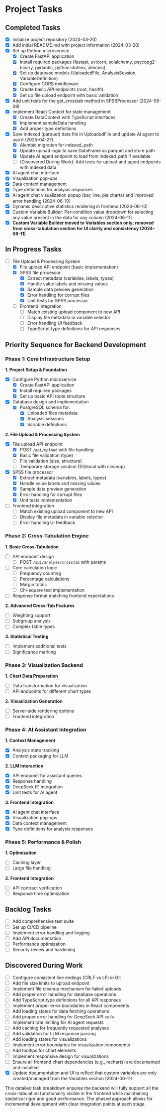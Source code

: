 # Project Tasks

## Completed Tasks
- [x] Initialize project repository (2024-03-20)
- [x] Add initial README.md with project information (2024-03-20)
- [x] Set up Python microservice
  - [x] Create FastAPI application
  - [x] Install required packages (fastapi, uvicorn, sqlalchemy, psycopg2-binary, pydantic, python-dotenv, alembic)
  - [x] Set up database models (UploadedFile, AnalysisSession, VariableDefinition)
  - [x] Configure CORS middleware
  - [x] Create basic API endpoints (root, health)
  - [x] Set up file upload endpoint with basic validation
- [x] Add unit tests for the get_crosstab method in SPSSProcessor (2024-06-09)
- [x] Implement React Context for state management
  - [x] Create DataContext with TypeScript interfaces
  - [x] Implement sampleData handling
  - [x] Add proper type definitions
- [x] Save indexed (parquet) data file in UploadedFile and update AI agent to use it (2025-04-27)
  - [x] Alembic migration for indexed_path
  - [x] Update upload logic to save DataFrame as parquet and store path
  - [x] Update AI agent endpoint to load from indexed_path if available
  - [ ] (Discovered During Work): Add tests for upload and agent endpoints with indexed data
- [x] AI agent chat interface
- [x] Visualization pop-ups
- [x] Data context management
- [x] Type definitions for analysis responses
- [x] AI agent chat visualization popup (bar, line, pie charts) and improved error handling (2024-06-10)
- [x] Dynamic descriptive statistics rendering in frontend (2024-06-10)
- [x] Custom Variable Builder: Per-condition value dropdown for selecting any value present in the data for any column (2024-06-11)
- [x] **Custom Variable Builder moved to Variables section only; removed from cross-tabulation section for UI clarity and consistency (2024-06-11)**

## In Progress Tasks
- [ ] File Upload & Processing System
  - [x] File upload API endpoint (basic implementation)
  - [x] SPSS file processor
    - [x] Extract metadata (variables, labels, types)
    - [x] Handle value labels and missing values
    - [x] Sample data preview generation
    - [x] Error handling for corrupt files
    - [x] Unit tests for SPSS processor
  - [ ] Frontend integration
    - [ ] Match existing upload component to new API
    - [ ] Display file metadata in variable selector
    - [ ] Error handling UI feedback
    - [ ] TypeScript type definitions for API responses

## Priority Sequence for Backend Development

### Phase 1: Core Infrastructure Setup 
**1. Project Setup & Foundation**
- [x] Configure Python microservice
  - [x] Create FastAPI application
  - [x] Install required packages
  - [x] Set up basic API route structure
- [x] Database design and implementation
  - [x] PostgreSQL schema for:
    - [x] Uploaded files metadata
    - [x] Analysis sessions
    - [x] Variable definitions

**2. File Upload & Processing System**
- [x] File upload API endpoint
  - [x] POST `/api/upload` with file handling
  - [x] Basic file validation (type)
  - [ ] File validation (size, structure)
  - [ ] Temporary storage solution (S3/local with cleanup)
- [x] SPSS file processor
  - [x] Extract metadata (variables, labels, types)
  - [x] Handle value labels and missing values
  - [x] Sample data preview generation
  - [x] Error handling for corrupt files
  - [x] Unit tests implementation
- [ ] Frontend integration
  - [ ] Match existing upload component to new API
  - [ ] Display file metadata in variable selector
  - [ ] Error handling UI feedback

### Phase 2: Cross-Tabulation Engine 
**1. Basic Cross-Tabulation**
- [ ] API endpoint design
  - [ ] POST `/api/analyze/crosstab` with params
- [ ] Core calculation logic
  - [ ] Frequency counting
  - [ ] Percentage calculations
  - [ ] Margin totals
  - [ ] Chi-square test implementation
- [ ] Response format matching frontend expectations

**2. Advanced Cross-Tab Features**
- [ ] Weighting support
- [ ] Subgroup analysis
- [ ] Complex table types

**3. Statistical Testing**
- [ ] Implement additional tests
- [ ] Significance marking

### Phase 3: Visualization Backend 
**1. Chart Data Preparation**
- [ ] Data transformation for visualization
- [ ] API endpoints for different chart types

**2. Visualization Generation**
- [ ] Server-side rendering options
- [ ] Frontend integration

### Phase 4: AI Assistant Integration 
**1. Context Management**
- [x] Analysis state tracking
- [x] Context packaging for LLM

**2. LLM Interaction**
- [x] API endpoint for assistant queries
- [x] Response handling
- [x] DeepSeek R1 integration
- [x] Unit tests for AI agent

**3. Frontend Integration**
- [x] AI agent chat interface
- [x] Visualization pop-ups
- [x] Data context management
- [x] Type definitions for analysis responses

### Phase 5: Performance & Polish 
**1. Optimization**
- [ ] Caching layer
- [ ] Large file handling

**2. Frontend Integration**
- [ ] API contract verification
- [ ] Response time optimization

## Backlog Tasks
- [ ] Add comprehensive test suite
- [ ] Set up CI/CD pipeline
- [ ] Implement error handling and logging
- [ ] Add API documentation
- [ ] Performance optimization
- [ ] Security review and hardening

## Discovered During Work
- [ ] Configure consistent line endings (CRLF vs LF) in Git
- [ ] Add file size limits to upload endpoint
- [ ] Implement file cleanup mechanism for failed uploads
- [ ] Add proper error handling for database operations
- [ ] Add TypeScript type definitions for all API responses
- [ ] Implement proper error boundaries in React components
- [ ] Add loading states for data fetching operations
- [ ] Add proper error handling for DeepSeek API calls
- [ ] Implement rate limiting for AI agent requests
- [ ] Add caching for frequently requested analyses
- [ ] Add validation for LLM response parsing
- [ ] Add loading states for visualizations
- [ ] Implement error boundaries for visualization components
- [ ] Add tooltips for chart elements
- [ ] Implement responsive design for visualizations
- [ ] Ensure all frontend chart dependencies (e.g., recharts) are documented and installed
- [x] Update documentation and UI to reflect that custom variables are only created/managed from the Variables section (2024-06-11)

This detailed task breakdown ensures the backend will fully support all the cross-tabulation functionality visible in the frontend while maintaining statistical rigor and good performance. The phased approach allows for incremental development with clear integration points at each stage.